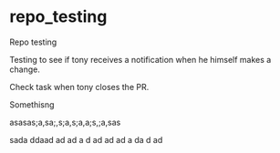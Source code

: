 # repo_testing
Repo testing

Testing to see if tony receives a notification when he himself makes a change.


Check task when tony closes the PR.

Somethisng


asasas;a,sa;,s;a,s;a,a;s,;a,sas

sada
ddaad
ad
ad
a
d
ad
ad
ad
a
da
d
ad
